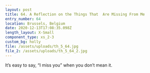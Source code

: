 ```yaml
---
layout: post
title: 64. A Reflection on the Things That  Are Missing From Me
entry_number: 64
location: Brussels, Belgium
date: 2020-12-13T17:08:35.098Z
length_layout: X-Small
component_type: xs_2-3
custom_bg: holly
file: /assets/uploads/th_5_64.jpg
file_2: /assets/uploads/th_5_64_2.jpg
---
```

It’s easy to say, “I miss you” when you don’t mean it.